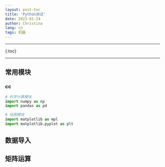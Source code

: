 ```yaml
---
layout: post-toc
title: 'Python测试'
date: 2022-01-24
author: Christina
lang: cn
tags: 机器
---
```


---

{:toc}

------
## 常用模块

### cc

```python
# 科学计算模块
import numpy as np
import pandas as pd

# 绘图模块
import matplotlib as mpl
import matplotlib.pyplot as plt
```

## 数据导入

## 矩阵运算
